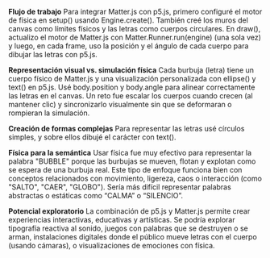 **Flujo de trabajo**
Para integrar Matter.js con p5.js, primero configuré el motor de física en setup() usando Engine.create(). También creé los muros del canvas como límites físicos y las letras como cuerpos circulares. En draw(), actualizo el motor de Matter.js con Matter.Runner.run(engine) (una sola vez) y luego, en cada frame, uso la posición y el ángulo de cada cuerpo para dibujar las letras con p5.js.

**Representación visual vs. simulación física**
Cada burbuja (letra) tiene un cuerpo físico de Matter.js y una visualización personalizada con ellipse() y text() en p5.js. Usé body.position y body.angle para alinear correctamente las letras en el canvas. Un reto fue escalar los cuerpos cuando crecen (al mantener clic) y sincronizarlo visualmente sin que se deformaran o rompieran la simulación.

**Creación de formas complejas**
Para representar las letras usé círculos simples, y sobre ellos dibujé el carácter con text(). 

**Física para la semántica**
Usar física fue muy efectivo para representar la palabra "BUBBLE" porque las burbujas se mueven, flotan y explotan como se espera de una burbuja real. Este tipo de enfoque funciona bien con conceptos relacionados con movimiento, ligereza, caos o interacción (como "SALTO", "CAER", "GLOBO"). Sería más difícil representar palabras abstractas o estáticas como “CALMA” o “SILENCIO”.

**Potencial exploratorio**
La combinación de p5.js y Matter.js permite crear experiencias interactivas, educativas y artísticas. Se podría explorar tipografía reactiva al sonido, juegos con palabras que se destruyen o se arman, instalaciones digitales donde el público mueve letras con el cuerpo (usando cámaras), o visualizaciones de emociones con física.

